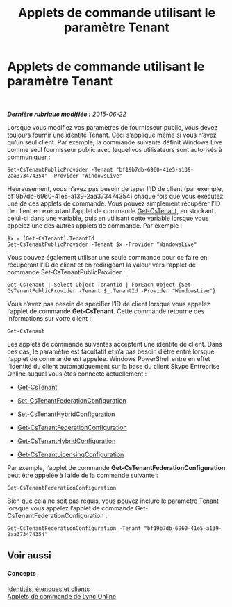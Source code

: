 ﻿---
title: Applets de commande utilisant le paramètre Tenant
TOCTitle: Applets de commande utilisant le paramètre Tenant
ms:assetid: e7fe7c12-fbe0-49c1-9e8c-eef6958f27d0
ms:mtpsurl: https://technet.microsoft.com/fr-fr/library/Dn362850(v=OCS.15)
ms:contentKeyID: 56269668
ms.date: 06/01/2017
mtps_version: v=OCS.15
ms.translationtype: HT
---

# Applets de commande utilisant le paramètre Tenant

 

_**Dernière rubrique modifiée :** 2015-06-22_

Lorsque vous modifiez vos paramètres de fournisseur public, vous devez toujours fournir une identité Tenant. Ceci s’applique même si vous n’avez qu’un seul client. Par exemple, la commande suivante définit Windows Live comme seul fournisseur public avec lequel vos utilisateurs sont autorisés à communiquer :

    Set-CsTenantPublicProvider -Tenant "bf19b7db-6960-41e5-a139-2aa373474354" -Provider "WindowsLive"

Heureusement, vous n’avez pas besoin de taper l’ID de client (par exemple, bf19b7db-6960-41e5-a139-2aa373474354) chaque fois que vous exécutez une de ces applets de commande. Vous pouvez simplement récupérer l’ID de client en exécutant l’applet de commande [Get-CsTenant](https://docs.microsoft.com/en-us/powershell/module/skype/Get-CsTenant), en stockant celui-ci dans une variable, puis en utilisant cette variable lorsque vous appelez une des autres applets de commande. Par exemple :

    $x = (Get-CsTenant).TenantId
    Set-CsTenantPublicProvider -Tenant $x -Provider "WindowsLive"

Vous pouvez également utiliser une seule commande pour ce faire en récupérant l’ID de client et en redirigeant la valeur vers l’applet de commande Set-CsTenantPublicProvider :

    Get-CsTenant | Select-Object TenantId | ForEach-Object {Set-CsTenantPublicProvider -Tenant $_.TenantId -Provider "WindowsLive"}

Vous n’avez pas besoin de spécifier l’ID de client lorsque vous appelez l’applet de commande **Get-CsTenant**. Cette commande retourne des informations sur votre client :

    Get-CsTenant

Les applets de commande suivantes acceptent une identité de client. Dans ces cas, le paramètre est facultatif et n’a pas besoin d’être entré lorsque l‘applet de commande est appelée. Windows PowerShell entre en effet l’identité du client automatiquement sur la base du client Skype Entreprise Online auquel vous êtes connecté actuellement :

  - [Get-CsTenant](https://docs.microsoft.com/en-us/powershell/module/skype/Get-CsTenant)

  - [Set-CsTenantFederationConfiguration](set-cstenantfederationconfiguration.md)

  - [Set-CsTenantHybridConfiguration](set-cstenanthybridconfiguration.md)

  - [Get-CsTenantFederationConfiguration](get-cstenantfederationconfiguration.md)

  - [Get-CsTenantHybridConfiguration](get-cstenanthybridconfiguration.md)

  - [Get-CsTenantLicensingConfiguration](get-cstenantlicensingconfiguration.md)

Par exemple, l’applet de commande **Get-CsTenantFederationConfiguration** peut être appelée à l’aide de la commande suivante :

    Get-CsTenantFederationConfiguration

Bien que cela ne soit pas requis, vous pouvez inclure le paramètre Tenant lorsque vous appelez l’applet de commande Get-CsTenantFederationConfiguration :

    Get-CsTenantFederationConfiguration -Tenant "bf19b7db-6960-41e5-a139-2aa373474354"

## Voir aussi

#### Concepts

[Identités, étendues et clients](identities-scopes-and-tenants-in-skype-for-business-online.md)  
[Applets de commande de Lync Online](the-skype-for-business-online-cmdlets.md)

